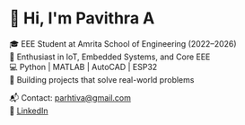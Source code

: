 # 👋 Hi, I'm Pavithra A

🎓 EEE Student at Amrita School of Engineering (2022–2026)  
🔧 Enthusiast in IoT, Embedded Systems, and Core EEE  
💻 Python | MATLAB | AutoCAD | ESP32  
🌱 Building projects that solve real-world problems

📬 Contact: parhtiva@gmail.com   
🔗 [LinkedIn](https://forms.office.com/pages/responsepage.aspx?id=Ys2766nA_0apLF8jAAhxZGJKkR9ToTxBrt_-0JKYA5xUMk5RUlZZR1VOOTROUU1TRFBYN0RFSVFMTS4u&route=shorturl)
